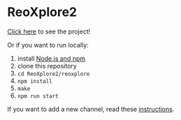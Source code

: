 # ReoXplore2

[Click here](http://frame-lab.github.io/ReoXplore2) to see the project!

Or if you want to run locally:
1. install [Node.js and npm](https://nodejs.org/en/)
2. clone this repository
3. `cd ReoXplore2/reoxplore`
4. `npm install`
5. `make`
6. `npm run start`

If you want to add a new channel, read these [instructions](https://github.com/frame-lab/ReoXplore2/tree/main/reoxplore/src/pub#readme).
